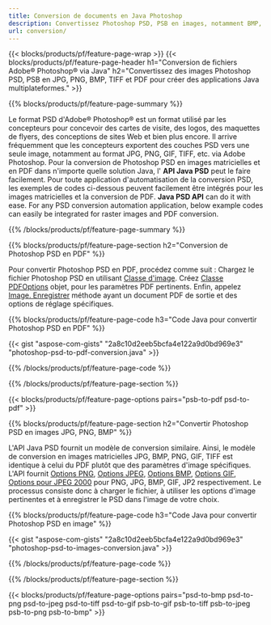```yaml
---
title: Conversion de documents en Java Photoshop
description: Convertissez Photoshop PSD, PSB en images, notamment BMP, JPG, PNG, TIFF et PDF via la bibliothèque Java.
url: conversion/
---
```


{{< blocks/products/pf/feature-page-wrap >}}
{{< blocks/products/pf/feature-page-header h1="Conversion de fichiers Adobe® Photoshop® via Java" h2="Convertissez des images Photoshop PSD, PSB en JPG, PNG, BMP, TIFF et PDF pour créer des applications Java multiplateformes." >}}

{{% blocks/products/pf/feature-page-summary %}}

Le format PSD d'Adobe® Photoshop® est un format utilisé par les concepteurs pour concevoir des cartes de visite, des logos, des maquettes de flyers, des conceptions de sites Web et bien plus encore. Il arrive fréquemment que les concepteurs exportent des couches PSD vers une seule image, notamment au format JPG, PNG, GIF, TIFF, etc. via Adobe Photoshop. Pour la conversion de Photoshop PSD en images matricielles et en PDF dans n'importe quelle solution Java, l' **API Java PSD** peut le faire facilement. Pour toute application d'automatisation de la conversion PSD, les exemples de codes ci-dessous peuvent facilement être intégrés pour les images matricielles et la conversion de PDF. **Java PSD API** can do it with ease. For any PSD conversion automation application, below example codes can easily be integrated for raster images and PDF conversion.

{{% /blocks/products/pf/feature-page-summary %}}

{{% blocks/products/pf/feature-page-section h2="Conversion de Photoshop PSD en PDF" %}}

Pour convertir Photoshop PSD en PDF, procédez comme suit : Chargez le fichier Photoshop PSD en utilisant [Classe d'image](https://apireference.aspose.com/psd/java/com.aspose.psd/Image). Créez [Classe PDFOptions](https://apireference.aspose.com/psd/java/com.aspose.psd.imageoptions/PdfOptions) objet, pour les paramètres PDF pertinents. Enfin, appelez [Image. Enregistrer](https://apireference.aspose.com/psd/java/com.aspose.psd/Image#save-java.lang.String-com.aspose.psd.ImageOptionsBase-) méthode ayant un document PDF de sortie et des options de réglage spécifiques.

{{% blocks/products/pf/feature-page-code h3="Code Java pour convertir Photoshop PSD en PDF" %}}

{{< gist "aspose-com-gists" "2a8c10d2eeb5bcfa4e122a9d0bd969e3" "photoshop-psd-to-pdf-conversion.java" >}}

{{% /blocks/products/pf/feature-page-code %}}

{{% /blocks/products/pf/feature-page-section %}}

{{< blocks/products/pf/feature-page-options pairs="psb-to-pdf psd-to-pdf" >}}

{{% blocks/products/pf/feature-page-section h2="Convertir Photoshop PSD en images JPG, PNG, BMP" %}}

L'API Java PSD fournit un modèle de conversion similaire. Ainsi, le modèle de conversion en images matricielles JPG, BMP, PNG, GIF, TIFF est identique à celui du PDF plutôt que des paramètres d'image spécifiques. L'API fournit [Options PNG](https://apireference.aspose.com/psd/java/com.aspose.psd.imageoptions/PngOptions), [Options JPEG](https://apireference.aspose.com/psd/java/com.aspose.psd.imageoptions/JpegOptions), [Options BMP](https://apireference.aspose.com/psd/java/com.aspose.psd.imageoptions/BmpOptions), [Options GIF](https://apireference.aspose.com/psd/java/com.aspose.psd.imageoptions/GifOptions), [Options pour JPEG 2000](https://apireference.aspose.com/psd/java/com.aspose.psd.imageoptions/Jpeg2000Options) pour PNG, JPG, BMP, GIF, JP2 respectivement. Le processus consiste donc à charger le fichier, à utiliser les options d'image pertinentes et à enregistrer le PSD dans l'image de votre choix.

{{% blocks/products/pf/feature-page-code h3="Code Java pour convertir Photoshop PSD en image" %}}

{{< gist "aspose-com-gists" "2a8c10d2eeb5bcfa4e122a9d0bd969e3" "photoshop-psd-to-images-conversion.java" >}}

{{% /blocks/products/pf/feature-page-code %}}

{{% /blocks/products/pf/feature-page-section %}}

{{< blocks/products/pf/feature-page-options pairs="psd-to-bmp psd-to-png psd-to-jpeg psd-to-tiff psd-to-gif psb-to-gif psb-to-tiff psb-to-jpeg psb-to-png psb-to-bmp" >}}

